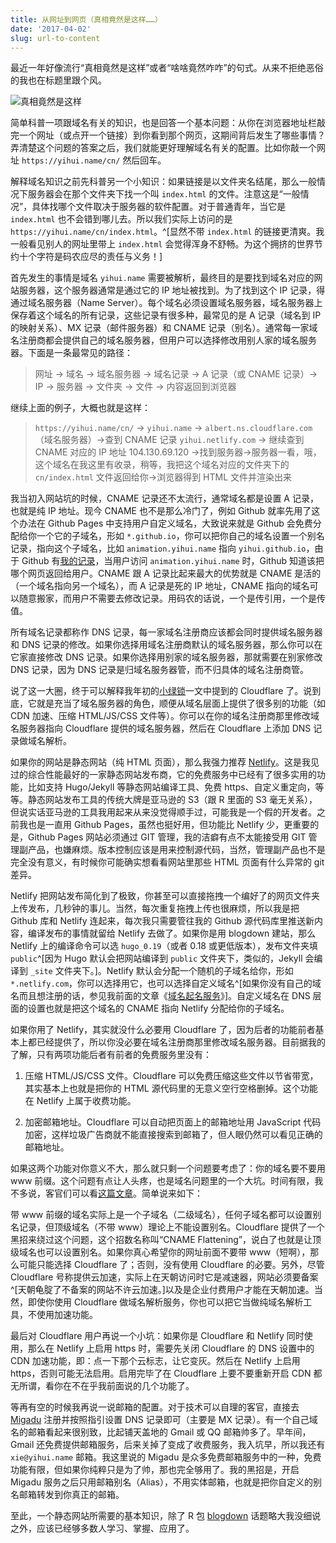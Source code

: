 ```yaml
---
title: 从网址到网页（真相竟然是这样……）
date: '2017-04-02'
slug: url-to-content
---
```


最近一年好像流行“真相竟然是这样”或者“啥啥竟然咋咋”的句式。从来不拒绝恶俗的我也在标题里跟个风。

![真相竟然是这样](https://slides.yihui.name/gif/elevator.gif)

简单科普一项跟域名有关的知识，也是回答一个基本问题：从你在浏览器地址栏敲完一个网址（或点开一个链接）到你看到那个网页，这期间背后发生了哪些事情？弄清楚这个问题的答案之后，我们就能更好理解域名有关的配置。比如你敲一个网址 `https://yihui.name/cn/` 然后回车。

解释域名知识之前先科普另一个小知识：如果链接是以文件夹名结尾，那么一般情况下服务器会在那个文件夹下找一个叫 `index.html` 的文件。注意这是“一般情况”，具体找哪个文件取决于服务器的软件配置。对于普通青年，当它是 `index.html` 也不会错到哪儿去。所以我们实际上访问的是 `https://yihui.name/cn/index.html`。^[显然不带 `index.html` 的链接更清爽。我一般看见别人的网址里带上 `index.html` 会觉得浑身不舒畅。为这个拥挤的世界节约十个字符是码农应尽的责任与义务！]

首先发生的事情是域名 `yihui.name` 需要被解析，最终目的是要找到域名对应的网站服务器，这个服务器通常是通过它的 IP 地址被找到。为了找到这个 IP 记录，得通过域名服务器（Name Server）。每个域名必须设置域名服务器，域名服务器上保存着这个域名的所有记录，这些记录有很多种，最常见的是 A 记录（域名到 IP 的映射关系）、MX 记录（邮件服务器）和 CNAME 记录（别名）。通常每一家域名注册商都会提供自己的域名服务器，但用户可以选择修改用别人家的域名服务器。下面是一条最常见的路径：

> 网址 → 域名 → 域名服务器 → 域名记录 → A 记录（或 CNAME 记录）→ IP → 服务器 → 文件夹 → 文件 → 内容返回到浏览器

继续上面的例子，大概也就是这样：

> `https://yihui.name/cn/` → `yihui.name` → `albert.ns.cloudflare.com`（域名服务器）→查到 CNAME 记录 `yihui.netlify.com` → 继续查到 CNAME 对应的 IP 地址 104.130.69.120  →找到服务器→服务器一看，哦，这个域名在我这里有收录，稍等，我把这个域名对应的文件夹下的 `cn/index.html` 文件返回给你→浏览器得到 HTML 文件并渲染出来

我当初入网站坑的时候，CNAME 记录还不太流行，通常域名都是设置 A 记录，也就是纯 IP 地址。现今 CNAME 也不是那么冷门了，例如 Github 就率先用了这个办法在 Github Pages 中支持用户自定义域名，大致说来就是 Github 会免费分配给你一个它的子域名，形如 `*.github.io`，你可以把你自己的域名设置一个别名记录，指向这个子域名，比如 `animation.yihui.name` 指向 `yihui.github.io`，由于 Github 有[我的记录](https://github.com/yihui/animation.yihui.name/blob/gh-pages/CNAME)，当用户访问 `animation.yihui.name` 时，Github 知道该把哪个网页返回给用户。CNAME 跟 A 记录比起来最大的优势就是 CNAME 是活的（一个域名指向另一个域名），而 A 记录是死的 IP 地址，CNAME 指向的域名可以随意搬家，而用户不需要去修改记录。用码农的话说，一个是传引用，一个是传值。

所有域名记录都称作 DNS 记录，每一家域名注册商应该都会同时提供域名服务器和 DNS 记录的修改。如果你选择用域名注册商默认的域名服务器，那么你可以在它家直接修改 DNS 记录。如果你选择用别家的域名服务器，那就需要在别家修改 DNS 记录，因为 DNS 记录是归域名服务器管，而不归具体的域名注册商管。

说了这一大圈，终于可以解释我年初的[小绿锁](/cn/2017/01/cloudflare/)一文中提到的 Cloudflare 了。说到底，它就是充当了域名服务器的角色，顺便从域名层面上提供了很多别的功能（如 CDN 加速、压缩 HTML/JS/CSS 文件等）。你可以在你的域名注册商那里修改域名服务器指向 Cloudflare 提供的域名服务器，然后在 Cloudflare 上添加 DNS 记录做域名解析。

如果你的网站是静态网站（纯 HTML 页面），那么我强力推荐 [Netlify](https://www.netlify.com)。这是我见过的综合性能最好的一家静态网站发布商，它的免费服务中已经有了很多实用的功能，比如支持 Hugo/Jekyll 等静态网站编译工具、免费 https、自定义重定向，等等。静态网站发布工具的传统大牌是亚马逊的 S3（跟 R 里面的 S3 毫无关系），但说实话亚马逊的工具我用起来从来没觉得顺手过，可能我是一个假的开发者。之前我也是一直用 Github Pages，虽然也挺好用，但功能比 Netlify 少，更重要的是，Github Pages 网站必须通过 GIT 管理，我的洁癖有点不太能接受用 GIT 管理副产品，也嫌麻烦。版本控制应该是用来控制源代码，当然，管理副产品也不是完全没有意义，有时候你可能确实想看看网站里那些 HTML 页面有什么异常的 git 差异。

Netlify 把网站发布简化到了极致，你甚至可以直接拖拽一个编好了的网页文件夹上传发布，几秒钟的事儿。当然，每次重复拖拽上传也很麻烦，所以我是把 Github 库和 Netlify 连起来，每次我只需要管往我的 Github 源代码库里推送新内容，编译发布的事情就留给 Netlify 去做了。如果你是用 blogdown 建站，那么 Netlify 上的编译命令可以选 `hugo_0.19`（或者 0.18 或更低版本），发布文件夹填 `public`^[因为 Hugo 默认会把网站编译到 `public` 文件夹下，类似的，Jekyll 会编译到 `_site` 文件夹下。]。Netlify 默认会分配一个随机的子域名给你，形如 `*.netlify.com`，你可以选择用它，也可以选择自定义域名^[如果你没有自己的域名而且想注册的话，参见我前面的文章《[域名起名服务](/cn/2017/03/domain-name/)》]。自定义域名在 DNS 层面的设置也就是把这个域名的 CNAME 指向 Netlify 分配给你的子域名。

如果你用了 Netlify，其实就没什么必要用 Cloudflare 了，因为后者的功能前者基本上都已经提供了，所以你没必要在域名注册商那里修改域名服务器。目前据我的了解，只有两项功能后者有前者的免费服务里没有：

1. 压缩 HTML/JS/CSS 文件。Cloudflare 可以免费压缩这些文件以节省带宽，其实基本上也就是把你的 HTML 源代码里的无意义空行空格删掉。这个功能在 Netlify 上属于收费功能。

1. 加密邮箱地址。Cloudflare 可以自动把页面上的邮箱地址用 JavaScript 代码加密，这样垃圾广告商就不能直接搜索到邮箱了，但人眼仍然可以看见正确的邮箱地址。

如果这两个功能对你意义不大，那么就只剩一个问题要考虑了：你的域名要不要用 www 前缀。这个问题有点让人头疼，也是域名问题里的一个大坑。时间有限，我不多说，客官们可以看[这篇文章](https://www.netlify.com/blog/2017/02/28/to-www-or-not-www/)。简单说来如下：

带 www 前缀的域名实际上是一个子域名（二级域名），任何子域名都可以设置别名记录，但顶级域名（不带 www）理论上不能设置别名。Cloudflare 提供了一个黑招来绕过这个问题，这个招数名称叫“CNAME Flattening”，说白了也就是让顶级域名也可以设置别名。如果你真心希望你的网址前面不要带 www（短啊），那么可能只能选择 Cloudflare 了；否则，没有使用 Cloudflare 的必要。另外，尽管 Cloudflare 号称提供云加速，实际上在天朝访问时它是减速器，网站必须要备案^[天朝龟腚了不备案的网站不许云加速。]以及是企业付费用户才能在天朝加速。当然，即使你使用 Cloudflare 做域名解析服务，你也可以把它当做纯域名解析工具，不使用加速功能。

最后对 Cloudflare 用户再说一个小坑：如果你是 Cloudflare 和 Netlify 同时使用，那么在 Netlify 上启用 https 时，需要先关闭 Cloudflare 的 DNS 设置中的 CDN 加速功能，即：点一下那个云标志，让它变灰。然后在 Netlify 上启用 https，否则可能无法启用。启用完毕了在 Cloudflare 上要不要重新开启 CDN 都无所谓，看你在不在乎我前面说的几个功能了。

等再有空的时候我再说一说邮箱的配置。对于技术可以自理的客官，直接去 [Migadu](https://www.migadu.com) 注册并按照指引设置 DNS 记录即可（主要是 MX 记录）。有一个自己域名的邮箱看起来很别致，比起铺天盖地的 Gmail 或 QQ 邮箱帅多了。早年间，Gmail 还免费提供邮箱服务，后来关掉了变成了收费服务，我入坑早，所以我还有 `xie@yihui.name` 邮箱。我这里说的 Migadu 是众多免费邮箱服务中的一种，免费功能有限，但如果你纯粹只是为了帅，那也完全够用了。我的黑招是，开启 Migadu 服务之后只用邮箱别名（Alias），不用实体邮箱，也就是把你自定义的别名邮箱转发到你真正的邮箱。

至此，一个静态网站所需要的基本知识，除了 R 包 [blogdown](https://github.com/rstudio/blogdown) 话题略大我没细说之外，应该已经够多数人学习、掌握、应用了。
